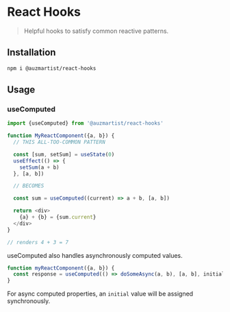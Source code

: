 # React Hooks
> Helpful hooks to satisfy common reactive patterns.

## Installation
```bash
npm i @auzmartist/react-hooks
```
## Usage

### useComputed
```js
import {useComputed} from '@auzmartist/react-hooks'

function MyReactComponent({a, b}) {
  // THIS ALL-TOO-COMMON PATTERN

  const [sum, setSum] = useState(0)
  useEffect(() => {
  	setSum(a + b)
  }, [a, b])

  // BECOMES

  const sum = useComputed((current) => a + b, [a, b])

  return <div>
    {a} + {b} = {sum.current}
  </div>
}

// renders 4 + 3 = 7
```

useComputed also handles asynchronously computed values.

```js
function myReactComponent({a, b}) {
  const response = useComputed(() => doSomeAsync(a, b), [a, b], initial)
}
```
For async computed properties, an `initial` value will be assigned synchronously.